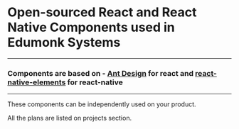 # Open-sourced React and React Native Components used in Edumonk Systems 
---------
### Components are based on - [Ant Design](https://github.com/ant-design/ant-design) for react and [react-native-elements](https://github.com/react-native-training/react-native-elements) for react-native
------------
These components can be independently used on your product.

All the plans are listed on projects section.
